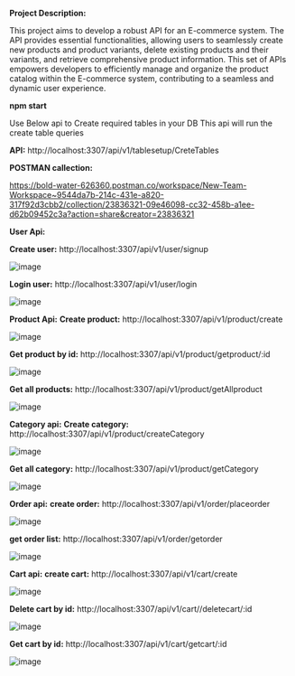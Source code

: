 **Project Description:**

This project aims to develop a robust API for an E-commerce system. The API provides essential functionalities, allowing users to seamlessly create new products and product variants, delete existing products and their variants, and retrieve comprehensive product information. This set of APIs empowers developers to efficiently manage and organize the product catalog within the E-commerce system, contributing to a seamless and dynamic user experience.

**npm start**

Use Below api to Create required tables in your DB
This api will run the create table queries

**API:** http://localhost:3307/api/v1/tablesetup/CreteTables

**POSTMAN callection:**

https://bold-water-626360.postman.co/workspace/New-Team-Workspace~9544da7b-214c-431e-a820-317f92d3cbb2/collection/23836321-09e46098-cc32-458b-a1ee-d62b09452c3a?action=share&creator=23836321

**User Api:**

**Create user:**
http://localhost:3307/api/v1/user/signup

![image](https://github.com/rajithsuvarna/E_Commerce_App_Project/assets/109891044/edbc63fd-e28d-49ac-b499-c09751b07e8d)

**Login user:**
http://localhost:3307/api/v1/user/login

![image](https://github.com/rajithsuvarna/E_Commerce_App_Project/assets/109891044/6543a2ff-d07a-41c4-949d-35ace5e33c04)

**Product Api:**
**Create product:**
http://localhost:3307/api/v1/product/create

![image](https://github.com/rajithsuvarna/E_Commerce_App_Project/assets/109891044/0dd8475e-7a03-4651-8ad2-472a48ef62cc)

**Get product by id:**
http://localhost:3307/api/v1/product/getproduct/:id

![image](https://github.com/rajithsuvarna/E_Commerce_App_Project/assets/109891044/24d9cf8a-15e0-4205-88cf-f280628635e4)

**Get all products:**
http://localhost:3307/api/v1/product/getAllproduct

![image](https://github.com/rajithsuvarna/E_Commerce_App_Project/assets/109891044/aa4e2346-1e26-4b27-9fab-e038ddf10533)

**Category api:**
**Create category:**
http://localhost:3307/api/v1/product/createCategory

![image](https://github.com/rajithsuvarna/E_Commerce_App_Project/assets/109891044/8ce66a14-b789-4991-90e9-47d5af8bb2aa)

**Get all category:**
http://localhost:3307/api/v1/product/getCategory

![image](https://github.com/rajithsuvarna/E_Commerce_App_Project/assets/109891044/2a20c5c0-8d39-4c43-8560-172f4bd62039)

**Order api:**
**create order:**
http://localhost:3307/api/v1/order/placeorder

![image](https://github.com/rajithsuvarna/E_Commerce_App_Project/assets/109891044/a0aba95b-8364-4e37-ad38-a00820c5e93b)

**get order list:**
http://localhost:3307/api/v1/order/getorder

![image](https://github.com/rajithsuvarna/E_Commerce_App_Project/assets/109891044/cfe443ed-6cfe-4f76-83ea-5b074b8d8e7f)

**Cart api:**
**create cart:**
http://localhost:3307/api/v1/cart/create

![image](https://github.com/rajithsuvarna/E_Commerce_App_Project/assets/109891044/13c6b9c7-c14c-4908-a0e3-cd42fa2155fd)

**Delete cart by id:**
http://localhost:3307/api/v1/cart//deletecart/:id

![image](https://github.com/rajithsuvarna/E_Commerce_App_Project/assets/109891044/eff5c809-c54a-4d00-bfc6-af2963286690)

**Get cart by id:**
http://localhost:3307/api/v1/cart/getcart/:id

![image](https://github.com/rajithsuvarna/E_Commerce_App_Project/assets/109891044/1de4d752-616a-4972-ad6f-eeef534e774d)

